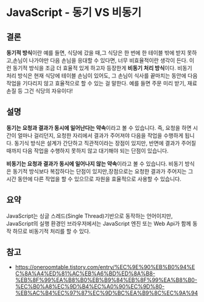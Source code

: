 # JavaScript - 동기 VS 비동기

## 결론

**동기적 방식**이란 예를 들면, 식당에 갔을 때,그 식당은 한 번에 한 테이블 밖에 받지 못하고,손님이 나가야만 다음 손님을 응대할 수 있다면,
너무 비효율적이란 생각이 든다. 이런 동기적 방식을 조금 더 효율적 있게 하고자 등장한게 **비동기 처리 방식**이다. 비동기 처리 방식은 현재 식당에 테이블 손님이 있어도, 그 손님이 식사를 끝마치는 동안에 다음 작업을 기다리지 않고 효율적으로 할 수 있는 걸 말한다. 예를 들면 주문 미리 받기, 재료 손질 등 그건 식당의 자유이다!

## 설명

**동기는 요청과 결과가 동시에 일어난다는 약속**이라고 볼 수 있습니다. 즉, 요청을 하면 시간이 얼마나 걸리던지, 요청한 자리에서 결과가 주어져야 다음을 작업을 수행하게 됩니다.
동기식 방식은 설계가 간단하고 직관적이라는 장점이 있지만, 반면에 결과가 주어질 때까지 다음 작업을 수행하지 못하지 않고 대기해야 되는 단점이 있습니다.

**비동기는 요청과 결과가 동시에 일어나지 않는 약속**이라고 볼 수 있습니다. 비동기 방식은 동기적 방식보다 복잡하다는 단점이 있지만,장점으로는 요청한 결과가 주어지는 그 시간 동안에 다른 작업을 할 수 있으므로 자원을 효율적으로 사용할 수 있습니다.

## 요약

JavaScript는 싱글 스레드(Single Thread)기반으로 동작하는 언어이지만, JavaScript의 실행 환경인 브라우저에서는 JavaScript 엔진 또는 Web Api가 함께 동작 하므로 비동기적 처리를 할 수 있다.

## 참고

- https://oneroomtable.tistory.com/entry/%EC%9E%90%EB%B0%94%EC%8A%A4%ED%81%AC%EB%A6%BD%ED%8A%B8-%EB%8F%99%EA%B8%B0%EB%B9%84%EB%8F%99%EA%B8%B0-%EC%B0%A8%EC%9D%B4%EC%A0%90%EC%9D%80-%EB%AC%B4%EC%97%87%EC%9D%BC%EA%B9%8C%EC%9A%94